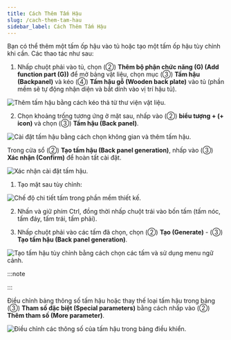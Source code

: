 ```yaml
---
title: Cách Thêm Tấm Hậu
slug: /cach-them-tam-hau
sidebar_label: Cách Thêm Tấm Hậu
---
```


Bạn có thể thêm một tấm ốp hậu vào tủ hoặc tạo một tấm ốp hậu tùy chỉnh khi cần. Các thao tác như sau:

1. Nhấp chuột phải vào tủ, chọn (②) **Thêm bộ phận chức năng (G) (Add function part (G))** để mở bảng vật liệu, chọn mục (③) **Tấm hậu (Backpanel)** và kéo (④) **Tấm hậu gỗ (Wooden back plate)** vào tủ (phần mềm sẽ tự động nhận diện và bắt dính vào vị trí hậu tủ).

![Thêm tấm hậu bằng cách kéo thả từ thư viện vật liệu.](https://storage.googleapis.com/jegavn_kb/image_jegavn/292.1.png)

2. Chọn khoảng trống tương ứng ở mặt sau, nhấp vào (②) **biểu tượng + (+ icon)** và chọn (③) **Tấm hậu (Back panel)**.

![Cài đặt tấm hậu bằng cách chọn không gian và thêm tấm hậu.](https://storage.googleapis.com/jegavn_kb/image_jegavn/292.2.png)

Trong cửa sổ (②) **Tạo tấm hậu (Back panel generation)**, nhấp vào (③) **Xác nhận (Confirm)** để hoàn tất cài đặt.

![Xác nhận cài đặt tấm hậu.](https://storage.googleapis.com/jegavn_kb/image_jegavn/292.3.png)

1. Tạo mặt sau tùy chỉnh:

![Chế độ chi tiết tấm trong phần mềm thiết kế.](https://storage.googleapis.com/jegavn_kb/image_jegavn/292.4.png)

2. Nhấn và giữ phím Ctrl, đồng thời nhấp chuột trái vào bốn tấm (tấm nóc, tấm đáy, tấm trái, tấm phải).

3. Nhấp chuột phải vào các tấm đã chọn, chọn (②) **Tạo (Generate)** - (③) **Tạo tấm hậu (Back panel generation)**.

![Tạo tấm hậu tùy chỉnh bằng cách chọn các tấm và sử dụng menu ngữ cảnh.](https://storage.googleapis.com/jegavn_kb/image_jegavn/292.5.png)

:::note

:::

Điều chỉnh bảng thông số tấm hậu hoặc thay thế loại tấm hậu trong bảng (③) **Tham số đặc biệt (Special parameters)** bằng cách nhấp vào (②) **Thêm tham số (More parameter)**.

![Điều chỉnh các thông số của tấm hậu trong bảng điều khiển.](https://storage.googleapis.com/jegavn_kb/image_jegavn/292.6.png)